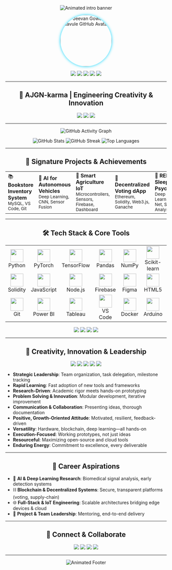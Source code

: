 <!-- Animated Banner with Correct Name and Professional Wording -->
<p align="center">
  <img src="https://readme-typing-svg.demolab.com?font=Fira+Code&weight=800&size=28&pause=1200&color=09E5F4&center=true&vCenter=true&width=900&lines=Hi%2C+I'm+Jeevan+Gowda+Navule+-+AI+%26+Data+Science+Engineer;Creativity+%7C+Innovation+%7C+Team+Leadership;Turning+Ideas+into+Impactful+Prototypes!" alt="Animated intro banner" />
</p>

<!-- Your GitHub Avatar (always up-to-date) -->
<p align="center">
  <img src="https://github.com/AJGN-karma.png" width="160" style="border-radius:50%;box-shadow:0 0 10px #00d4ff;" alt="Jeevan Gowda Navule GitHub Avatar">
</p>

<!-- Social Badges -->
<p align="center">
  <a href="https://ajgn-karma.github.io/PERSONAL-PORTFOLIO-WEBSITE-BY-JGN/" target="_blank"><img src="https://img.shields.io/badge/Portfolio-00d4ff?style=for-the-badge&logo=github&logoColor=white"/></a>
  <a href="https://www.linkedin.com/in/jeevan-gowda-navule-022524312" target="_blank"><img src="https://img.shields.io/badge/LinkedIn-0077b5?style=for-the-badge&logo=linkedin&logoColor=white"/></a>
  <a href="mailto:ajgn232232@gmail.com" target="_blank"><img src="https://img.shields.io/badge/Gmail-EA4335?style=for-the-badge&logo=gmail&logoColor=white"/></a>
  <a href="https://www.instagram.com/mr_jeevan_gowdazz" target="_blank"><img src="https://img.shields.io/badge/Instagram-C13584?style=for-the-badge&logo=instagram&logoColor=white"/></a>
  <a href="https://vtu.xcelerator.co.in/profile/jgn232232%40gmail.com" target="_blank"><img src="https://img.shields.io/badge/VTU%20Xcelerator-00D29A?style=for-the-badge"/></a>
</p>

---

<h2 align="center">🌟 AJGN-karma | Engineering Creativity & Innovation</h2>

<p align="center">
  <img src="https://img.shields.io/badge/Location-Mangalore%2C%20Karnataka-blue?style=flat-square"/>
  <img src="https://img.shields.io/badge/Opportunities-Internships%20%7C%20Jobs-green?style=flat-square"/>
  <img src="https://img.shields.io/badge/Domain-Data%20Science%20%26%20AI-00d4ff?style=flat-square"/>
</p>

---

<!-- Animated GitHub Activity Chart -->
<p align="center">
  <img src="https://github-readme-activity-graph.vercel.app/graph?username=AJGN-karma&theme=react-dark&hide_border=true&area=true" alt="GitHub Activity Graph" />
</p>

<!-- Animated GitHub Stats & Languages -->
<p align="center">
  <img src="https://github-readme-stats.vercel.app/api?username=AJGN-karma&show_icons=true&theme=radical&hide_border=true" alt="GitHub Stats" />
  <img src="https://github-readme-streak-stats.herokuapp.com?user=AJGN-karma&theme=radical&hide_border=true" alt="GitHub Streak" />
  <img src="https://github-readme-stats.vercel.app/api/top-langs/?username=AJGN-karma&layout=compact&theme=radical&hide_border=true" alt="Top Languages" />
</p>

---

<h2 align="center">🚀 Signature Projects & Achievements</h2>

<table>
  <tr>
    <td>📚 <b>Bookstore Inventory System</b><br><sub>MySQL, VS Code, Git</sub></td>
    <td>📝 <b>AI for Autonomous Vehicles</b><br><sub>Deep Learning, CNN, Sensor Fusion</sub></td>
    <td>🌾 <b>Smart Agriculture IoT</b><br><sub>Microcontrollers, Sensors, Firebase, Dashboard</sub></td>
    <td>🔗 <b>Decentralized Voting dApp</b><br><sub>Ethereum, Solidity, Web3.js, Ganache</sub></td>
    <td>🧠 <b>REM Sleep & Psychiatry</b><br><sub>Deep Learning, U-Net, Signal Analysis</sub></td>
  </tr>
</table>

---

<h2 align="center">🛠️ Tech Stack & Core Tools</h2>
<div align="center">

<!-- Full Skillset with Icons (including Power BI, Tableau, CI/CD, and more) -->
<table>
  <tr>
    <td align="center"><img src="https://cdn.jsdelivr.net/gh/devicons/devicon/icons/python/python-original.svg" width="40"/><br>Python</td>
    <td align="center"><img src="https://cdn.jsdelivr.net/gh/devicons/devicon/icons/pytorch/pytorch-original.svg" width="40"/><br>PyTorch</td>
    <td align="center"><img src="https://cdn.jsdelivr.net/gh/devicons/devicon/icons/tensorflow/tensorflow-original.svg" width="40"/><br>TensorFlow</td>
    <td align="center"><img src="https://cdn.jsdelivr.net/gh/devicons/devicon/icons/pandas/pandas-original.svg" width="40"/><br>Pandas</td>
    <td align="center"><img src="https://cdn.jsdelivr.net/gh/devicons/devicon/icons/numpy/numpy-original.svg" width="40"/><br>NumPy</td>
    <td align="center"><img src="https://cdn.jsdelivr.net/gh/devicons/devicon/icons/scikit-learn/scikit-learn-original.svg" width="40"/><br>Scikit-learn</td>
    <td align="center"><img src="https://cdn.jsdelivr.net/gh/devicons/devicon/icons/mysql/mysql-original.svg" width="40"/><br>MySQL</td>
    <td align="center"><img src="https://cdn.jsdelivr.net/gh/devicons/devicon/icons/mongodb/mongodb-original.svg" width="40"/><br>MongoDB</td>
  </tr>
  <tr>
    <td align="center"><img src="https://cdn.jsdelivr.net/gh/devicons/devicon/icons/solidity/solidity-original.svg" width="40"/><br>Solidity</td>
    <td align="center"><img src="https://cdn.jsdelivr.net/gh/devicons/devicon/icons/javascript/javascript-original.svg" width="40"/><br>JavaScript</td>
    <td align="center"><img src="https://cdn.jsdelivr.net/gh/devicons/devicon/icons/nodejs/nodejs-original.svg" width="40"/><br>Node.js</td>
    <td align="center"><img src="https://cdn.jsdelivr.net/gh/devicons/devicon/icons/firebase/firebase-plain.svg" width="40"/><br>Firebase</td>
    <td align="center"><img src="https://cdn.jsdelivr.net/gh/devicons/devicon/icons/figma/figma-original.svg" width="40"/><br>Figma</td>
    <td align="center"><img src="https://cdn.jsdelivr.net/gh/devicons/devicon/icons/html5/html5-original.svg" width="40"/><br>HTML5</td>
    <td align="center"><img src="https://cdn.jsdelivr.net/gh/devicons/devicon/icons/css3/css3-original.svg" width="40"/><br>CSS3</td>
    <td align="center"><img src="https://cdn.jsdelivr.net/gh/devicons/devicon/icons/canva/canva-original.svg" width="40"/><br>Canva</td>
  </tr>
  <tr>
    <td align="center"><img src="https://cdn.jsdelivr.net/gh/devicons/devicon/icons/git/git-original.svg" width="40"/><br>Git</td>
    <td align="center"><img src="https://cdn.jsdelivr.net/gh/devicons/devicon/icons/powerbi/powerbi-original.svg" width="40"/><br>Power BI</td>
    <td align="center"><img src="https://cdn.jsdelivr.net/gh/devicons/devicon/icons/tableau/tableau-original.svg" width="40"/><br>Tableau</td>
    <td align="center"><img src="https://cdn.jsdelivr.net/gh/devicons/devicon/icons/vscode/vscode-original.svg" width="40"/><br>VS Code</td>
    <td align="center"><img src="https://cdn.jsdelivr.net/gh/devicons/devicon/icons/docker/docker-original.svg" width="40"/><br>Docker</td>
    <td align="center"><img src="https://cdn.jsdelivr.net/gh/devicons/devicon/icons/arduino/arduino-original.svg" width="40"/><br>Arduino</td>
    <td align="center"><img src="https://cdn.jsdelivr.net/gh/devicons/devicon/icons/arduino/arduino-original.svg" width="40"/><br>ESP8266</td>
    <td align="center"><img src="https://img.icons8.com/color/48/000000/continuous-integration.png" width="40" alt="CI/CD"/><br>CI/CD</td>
  </tr>
</table>
</div>

<p align="center">
  <img src="https://img.shields.io/badge/Prompt%20Engineering-%2300d4ff?style=for-the-badge"/>
  <img src="https://img.shields.io/badge/Cloud%20Platforms-%2300d4ff?style=for-the-badge"/>
  <img src="https://img.shields.io/badge/RESTful%20APIs-%2300d4ff?style=for-the-badge"/>
  <img src="https://img.shields.io/badge/Signal%20Processing-%2300d4ff?style=for-the-badge"/>
</p>

---

<h2 align="center">🌠 Creativity, Innovation & Leadership</h2>
<p align="center">
  <img src="https://img.shields.io/badge/Creativity-%23FFB300?style=for-the-badge"/>
  <img src="https://img.shields.io/badge/Innovation-%2300d4ff?style=for-the-badge"/>
  <img src="https://img.shields.io/badge/Strategic%20Leadership-%237D3C98?style=for-the-badge"/>
  <img src="https://img.shields.io/badge/Execution%20Focused-%231ABC9C?style=for-the-badge"/>
  <img src="https://img.shields.io/badge/Resourceful-%23F1948A?style=for-the-badge"/>
</p>

<ul>
  <li><b>Strategic Leadership</b>: Team organization, task delegation, milestone tracking</li>
  <li><b>Rapid Learning</b>: Fast adoption of new tools and frameworks</li>
  <li><b>Research-Driven</b>: Academic rigor meets hands-on prototyping</li>
  <li><b>Problem Solving & Innovation</b>: Modular development, iterative improvement</li>
  <li><b>Communication & Collaboration</b>: Presenting ideas, thorough documentation</li>
  <li><b>Positive, Growth-Oriented Attitude</b>: Motivated, resilient, feedback-driven</li>
  <li><b>Versatility</b>: Hardware, blockchain, deep learning—all hands-on</li>
  <li><b>Execution-Focused</b>: Working prototypes, not just ideas</li>
  <li><b>Resourceful</b>: Maximizing open-source and cloud tools</li>
  <li><b>Enduring Energy</b>: Commitment to excellence, every deliverable</li>
</ul>

---

<h2 align="center">🎯 Career Aspirations</h2>
<ul>
  <li>🧠 <b>AI & Deep Learning Research</b>: Biomedical signal analysis, early detection systems</li>
  <li>⛓ <b>Blockchain & Decentralized Systems</b>: Secure, transparent platforms (voting, supply-chain)</li>
  <li>🌐 <b>Full-Stack & IoT Engineering</b>: Scalable architectures bridging edge devices & cloud</li>
  <li>👥 <b>Project & Team Leadership</b>: Mentoring, end-to-end delivery</li>
</ul>

---

<h2 align="center">🚀 Connect & Collaborate</h2>
<p align="center">
  <a href="mailto:ajgn232232@gmail.com"><img src="https://img.shields.io/badge/Email-EA4335?style=for-the-badge&logo=gmail&logoColor=white"></a>
  <a href="https://ajgn-karma.github.io/PERSONAL-PORTFOLIO-WEBSITE-BY-JGN/"><img src="https://img.shields.io/badge/Portfolio-00d4ff?style=for-the-badge&logo=github&logoColor=white"></a>
  <a href="https://www.linkedin.com/in/jeevan-gowda-navule-022524312"><img src="https://img.shields.io/badge/LinkedIn-0077b5?style=for-the-badge&logo=linkedin&logoColor=white"></a>
  <a href="https://www.instagram.com/mr_jeevan_gowdazz"><img src="https://img.shields.io/badge/Instagram-C13584?style=for-the-badge&logo=instagram&logoColor=white"></a>
</p>

---

<!-- Animated Footer: Creative and Inspirational -->
<p align="center">
  <img src="https://readme-typing-svg.demolab.com?font=Fira+Code&weight=700&size=22&pause=1000&color=F7DC6F&center=true&vCenter=true&width=700&lines=Let's+connect+and+build+the+future+of+tech+—+creativity+in+action!" alt="Animated Footer" />
</p>